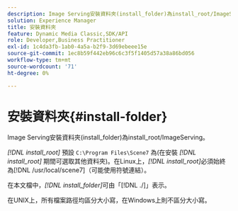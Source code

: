 ```yaml
---
description: Image Serving安裝資料夾(install_folder)為install_root/ImageServing。
solution: Experience Manager
title: 安裝資料夾
feature: Dynamic Media Classic,SDK/API
role: Developer,Business Practitioner
exl-id: 1c4da3fb-1ab0-4a5a-b2f9-3d69ebeee15e
source-git-commit: 1ec8b59f442eb96c6c3f5f1405d57a38a86bd056
workflow-type: tm+mt
source-wordcount: '71'
ht-degree: 0%

---
```


# 安裝資料夾{#install-folder}

Image Serving安裝資料夾(install_folder)為install_root/ImageServing。

*[!DNL install_root]* 預設 `C:\Program Files\Scene7` 為(在安裝 *[!DNL install_root]* 期間可選取其他資料夾)。在Linux上，*[!DNL install_root]*&#x200B;必須始終為[!DNL /usr/local/scene7]（可能使用符號連結）。

在本文檔中，*[!DNL install_folder]*&#x200B;可由「[!DNL ./]」表示。

在UNIX上，所有檔案路徑均區分大小寫，在Windows上則不區分大小寫。
